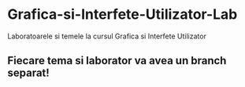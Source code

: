 # Grafica-si-Interfete-Utilizator-Lab
Laboratoarele si temele la cursul Grafica si Interfete Utilizator

## Fiecare tema si laborator va avea un branch separat!
